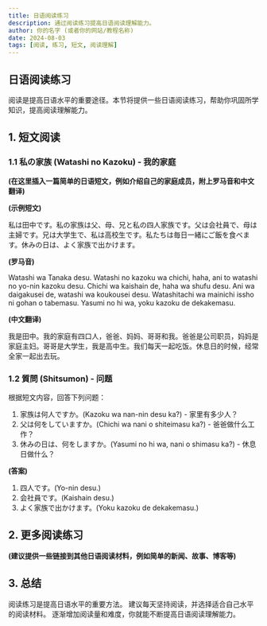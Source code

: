 ```yaml
---
title: 日语阅读练习
description: 通过阅读练习提高日语阅读理解能力。
author: 你的名字 (或者你的网站/教程名称)
date: 2024-08-03
tags: [阅读, 练习, 短文, 阅读理解]
---
```


## 日语阅读练习

阅读是提高日语水平的重要途径。本节将提供一些日语阅读练习，帮助你巩固所学知识，提高阅读理解能力。

## 1. 短文阅读

### 1.1 私の家族 (Watashi no Kazoku) - 我的家庭

**(在这里插入一篇简单的日语短文，例如介绍自己的家庭成员，附上罗马音和中文翻译)**

**(示例短文)**

私は田中です。私の家族は父、母、兄と私の四人家族です。父は会社員で、母は主婦です。兄は大学生で、私は高校生です。私たちは毎日一緒にご飯を食べます。休みの日は、よく家族で出かけます。

**(罗马音)**

Watashi wa Tanaka desu. Watashi no kazoku wa chichi, haha, ani to watashi no yo-nin kazoku desu. Chichi wa kaishain de, haha wa shufu desu. Ani wa daigakusei de, watashi wa koukousei desu. Watashitachi wa mainichi issho ni gohan o tabemasu. Yasumi no hi wa, yoku kazoku de dekakemasu.

**(中文翻译)**

我是田中。我的家庭有四口人，爸爸、妈妈、哥哥和我。爸爸是公司职员，妈妈是家庭主妇。哥哥是大学生，我是高中生。我们每天一起吃饭。休息日的时候，经常全家一起出去玩。

### 1.2 質問 (Shitsumon) - 问题

根据短文内容，回答下列问题：

1. 家族は何人ですか。(Kazoku wa nan-nin desu ka?) - 家里有多少人？
2. 父は何をしていますか。(Chichi wa nani o shiteimasu ka?) - 爸爸做什么工作？
3. 休みの日は、何をしますか。(Yasumi no hi wa, nani o shimasu ka?) - 休息日做什么？

**(答案)**

1. 四人です。(Yo-nin desu.)
2. 会社員です。(Kaishain desu.)
3. よく家族で出かけます。(Yoku kazoku de dekakemasu.)

## 2. 更多阅读练习

**(建议提供一些链接到其他日语阅读材料，例如简单的新闻、故事、博客等)**

## 3. 总结

阅读练习是提高日语水平的重要方法。 建议每天坚持阅读，并选择适合自己水平的阅读材料。 逐渐增加阅读量和难度，你就能不断提高日语阅读理解能力。
